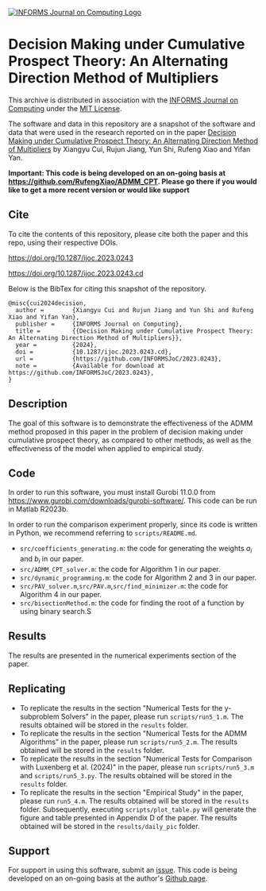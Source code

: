 [![INFORMS Journal on Computing Logo](https://INFORMSJoC.github.io/logos/INFORMS_Journal_on_Computing_Header.jpg)](https://pubsonline.informs.org/journal/ijoc)

# Decision Making under Cumulative Prospect Theory: An Alternating Direction Method of Multipliers

This archive is distributed in association with the [INFORMS Journal on Computing](https://pubsonline.informs.org/journal/ijoc) under the [MIT License](LICENSE).

The software and data in this repository are a snapshot of the software and data that were used in the research reported on in the paper [Decision Making under Cumulative Prospect Theory: An Alternating Direction Method of Multipliers](https://doi.org/10.1287/ijoc.2023.0243) by Xiangyu Cui, Rujun Jiang, Yun Shi, Rufeng Xiao and Yifan Yan.

**Important: This code is being developed on an on-going basis at https://github.com/RufengXiao/ADMM_CPT. Please go there if you would like to get a more recent version or would like support**

## Cite

To cite the contents of this repository, please cite both the paper and this repo, using their respective DOIs.

https://doi.org/10.1287/ijoc.2023.0243

https://doi.org/10.1287/ijoc.2023.0243.cd

Below is the BibTex for citing this snapshot of the repository.

```
@misc{cui2024decision,
  author =        {Xiangyu Cui and Rujun Jiang and Yun Shi and Rufeng Xiao and Yifan Yan},
  publisher =     {INFORMS Journal on Computing},
  title =         {{Decision Making under Cumulative Prospect Theory: An Alternating Direction Method of Multipliers}}, 
  year =          {2024},
  doi =           {10.1287/ijoc.2023.0243.cd},
  url =           {https://github.com/INFORMSJoC/2023.0243},
  note =          {Available for download at https://github.com/INFORMSJoC/2023.0243},  
}
```

## Description
The goal of this software is to demonstrate the effectiveness of the ADMM method proposed in this paper in the problem of decision making under cumulative prospect theory, as compared to other methods, as well as the effectiveness of the model when applied to empirical study.

## Code
In order to run this software, you must install Gurobi 11.0.0 from https://www.gurobi.com/downloads/gurobi-software/. This code can be run in Matlab R2023b.

In order to run the comparison experiment properly, since its code is written in Python, we recommend referring to `scripts/README.md`.

* `src/coefficients_generating.m`: the code for generating the weights $a_i$ and $b_i$ in our paper.
* `src/ADMM_CPT_solver.m`: the code for Algorithm 1 in our paper.
* `src/dynamic_programming.m`: the code for Algorithm 2 and 3 in our paper.
* `src/PAV_solver.m`,`src/PAV.m`,`src/find_minimizer.m`: the code for Algorithm 4 in our paper.
* `src/bisectionMethod.m`: the code for finding the root of a function by using binary search.S

## Results

The results are presented in the numerical experiments section of the paper.

## Replicating

* To replicate the results in the section "Numerical Tests for the y-subproblem Solvers" in the paper, please run `scripts/run5_1.m`. The results obtained will be stored in the `results` folder.
* To replicate the results in the section "Numerical Tests for the ADMM Algorithms" in the paper, please run `scripts/run5_2.m`. The results obtained will be stored in the `results` folder.
* To replicate the results in the section "Numerical Tests for Comparison with Luxenberg et al. (2024)" in the paper, please run `scripts/run5_3.m` and `scripts/run5_3.py`. The results obtained will be stored in the `results` folder.
* To replicate the results in the section "Empirical Study" in the paper, please run `run5_4.m`. The results obtained will be stored in the `results` folder. Subsequently, executing `scripts/plot_table.py` will generate the figure and table presented in Appendix D of the paper. The results obtained will be stored in the `results/daily_pic` folder.

## Support

For support in using this software, submit an [issue](https://github.com/RufengXiao/ADMM_CPT/issues/new). This code is being developed on an on-going basis at the author's [Github page](https://github.com/RufengXiao/ADMM_CPT).

